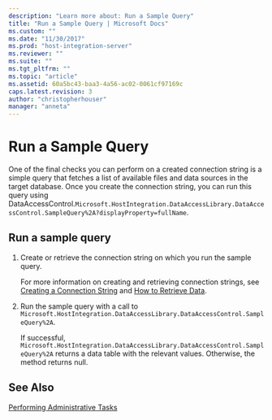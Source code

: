 ```yaml
---
description: "Learn more about: Run a Sample Query"
title: "Run a Sample Query | Microsoft Docs"
ms.custom: ""
ms.date: "11/30/2017"
ms.prod: "host-integration-server"
ms.reviewer: ""
ms.suite: ""
ms.tgt_pltfrm: ""
ms.topic: "article"
ms.assetid: 60a5bc43-baa3-4a56-ac02-0061cf97169c
caps.latest.revision: 3
author: "christopherhouser"
manager: "anneta"
---
```

# Run a Sample Query
One of the final checks you can perform on a created connection string is a simple query that fetches a list of available files and data sources in the target database. Once you create the connection string, you can run this query using DataAccessControl.`Microsoft.HostIntegration.DataAccessLibrary.DataAccessControl.SampleQuery%2A?displayProperty=fullName`.  
  
## Run a sample query  
  
1.  Create or retrieve the connection string on which you run the sample query.  
  
     For more information on creating and retrieving connection strings, see [Creating a Connection String](../core/creating-a-connection-string1.md) and [How to Retrieve Data](../core/how-to-retrieve-data2.md).  
  
2.  Run the sample query with a call to `Microsoft.HostIntegration.DataAccessLibrary.DataAccessControl.SampleQuery%2A`.  
  
     If successful, `Microsoft.HostIntegration.DataAccessLibrary.DataAccessControl.SampleQuery%2A` returns a data table with the relevant values. Otherwise, the method returns null.  
  
## See Also  
 [Performing Administrative Tasks](../core/performing-administrative-tasks1.md)
